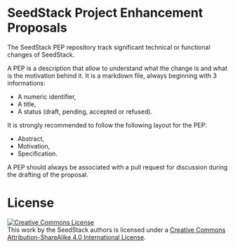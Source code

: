 # SeedStack Project Enhancement Proposals

The SeedStack PEP repository track significant technical or functional changes of SeedStack. 

A PEP is a description that allow to understand what the change is and what is the motivation 
behind it. It is a markdown file, always beginning with 3 informations:

* A numeric identifier, 
* A title,
* A status (draft, pending, accepted or refused). 

It is strongly recommended to follow the following layout for the PEP:

* Abstract,
* Motivation,
* Specification.

A PEP should always be associated with a pull request for discussion during the drafting of the
proposal.

# License

<a rel="license" href="http://creativecommons.org/licenses/by-sa/4.0/"><img alt="Creative Commons License" style="border-width:0" src="https://i.creativecommons.org/l/by-sa/4.0/88x31.png" /></a><br />This work by <span xmlns:cc="http://creativecommons.org/ns#" property="cc:attributionName">the SeedStack authors</span> is licensed under a <a rel="license" href="http://creativecommons.org/licenses/by-sa/4.0/">Creative Commons Attribution-ShareAlike 4.0 International License</a>.
